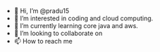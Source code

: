 - 👋 Hi, I’m @pradu15
- 👀 I’m interested in coding and cloud computing. 
- 🌱 I’m currently learning core java and aws.
- 💞️ I’m looking to collaborate on 
- 📫 How to reach me 

<!---
pradu15/pradu15 is a ✨ special ✨ repository because its `README.md` (this file) appears on your GitHub profile.
You can click the Preview link to take a look at your changes.
--->
